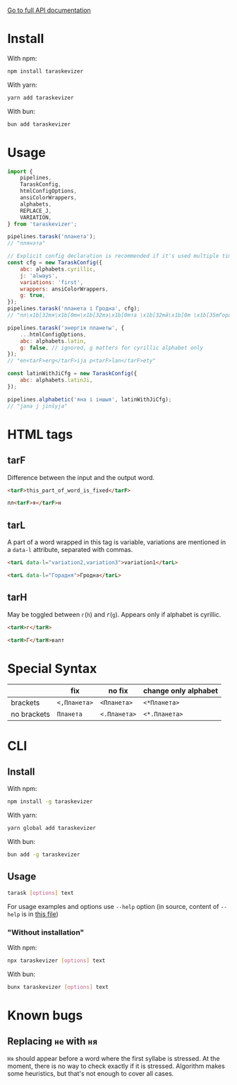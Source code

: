 [Go to full API documentation](https://gooseob.github.io/taraskevizer/)

# Install

With npm:

```sh
npm install taraskevizer
```

With yarn:

```sh
yarn add taraskevizer
```

With bun:

```sh
bun add taraskevizer
```

# Usage

```js
import {
	pipelines,
	TaraskConfig,
	htmlConfigOptions,
	ansiColorWrappers,
	alphabets,
	REPLACE_J,
	VARIATION,
} from 'taraskevizer';

pipelines.tarask('планета');
// "плянэта"

// Explicit config declaration is recommended if it's used multiple times
const cfg = new TaraskConfig({
	abc: alphabets.cyrillic,
	j: 'always',
	variations: 'first',
	wrappers: ansiColorWrappers,
	g: true,
});
pipelines.tarask('планета і Гродна', cfg);
// "пл\x1b[32mя\x1b[0mн\x1b[32mэ\x1b[0mта \x1b[32mй\x1b[0m \x1b[35mГорадня\x1b[0m"

pipelines.tarask('энергія планеты', {
	...htmlConfigOptions,
	abc: alphabets.latin,
	g: false, // ignored, g matters for cyrillic alphabet only
});
// "en<tarF>erg</tarF>ija p<tarF>lan</tarF>ety"

const latinWithJiCfg = new TaraskConfig({
	abc: alphabets.latinJi,
});

pipelines.alphabetic('яна і іншыя', latinWithJiCfg);
// "jana j jinšyja"
```

# HTML tags

## tarF

Difference between the input and the output word.

```html
<tarF>this_part_of_word_is_fixed</tarF>

пл<tarF>я</tarF>н
```

## tarL

A part of a word wrapped in this tag is variable,
variations are mentioned in a `data-l` attribute,
separated with commas.

```html
<tarL data-l="variation2,variation3">variation1</tarL>

<tarL data-l="Горадня">Гродна</tarL>
```

## tarH

May be toggled between `г`(`h`) and `ґ`(`g`).
Appears only if alphabet is cyrillic.

```html
<tarH>г</tarH>

<tarH>Г</tarH>валт
```

# Special Syntax

|             | fix          | no fix       | change only alphabet |
| ----------- | ------------ | ------------ | -------------------- |
| brackets    | `<,Планета>` | `<Планета>`  | `<*Планета>`         |
| no brackets | `Планета`    | `<.Планета>` | `<*.Планета>`        |

# CLI

## Install

With npm:

```sh
npm install -g taraskevizer
```

With yarn:

```sh
yarn global add taraskevizer
```

With bun:

```sh
bun add -g taraskevizer
```

## Usage

```sh
tarask [options] text
```

For usage examples and options use `--help` option
(in source, content of `--help` is in [this file](./cli-help.txt))

### "Without installation"

With npm:

```sh
npx taraskevizer [options] text
```

With bun:

```sh
bunx taraskevizer [options] text
```

# Known bugs

## Replacing `не` with `ня`

`Ня` should appear before a word where the first syllabe is stressed.
At the moment, there is no way to check exactly if it is stressed.
Algorithm makes some heuristics, but that's not enough to cover all cases.
